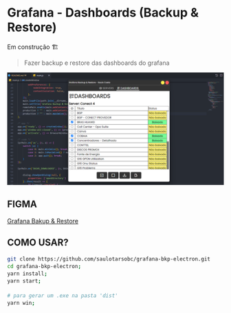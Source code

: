 # Grafana - Dashboards (Backup & Restore)

Em construção 🏗️

> Fazer backup e restore das dashboards do grafana

![1683743132126](image/README/1683743132126.png)

## FIGMA

[Grafana Bakup &amp; Restore](https://www.figma.com/file/9AZDdvrRAdn1cvpTJYC87i/Grafana-Backup-%26-Restore?type=design&node-id=0%3A1&t=lcJXrPyAW99vR1ym-1)

## COMO USAR?

```bash
git clone https://github.com/saulotarsobc/grafana-bkp-electron.git
cd grafana-bkp-electron;
yarn install;
yarn start;

# para gerar um .exe na pasta 'dist'
yarn win;
```
